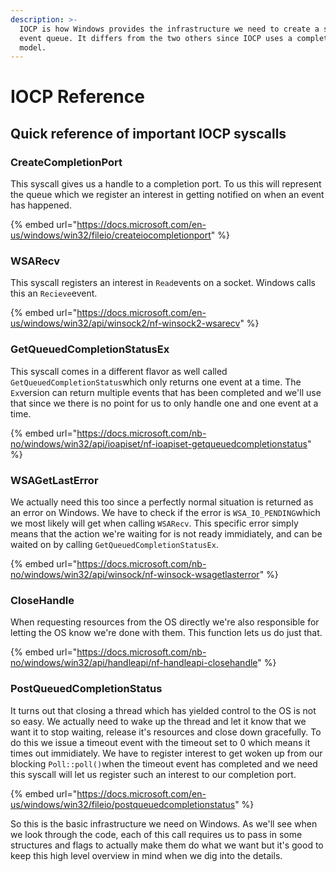 ```yaml
---
description: >-
  IOCP is how Windows provides the infrastructure we need to create a scalable
  event queue. It differs from the two others since IOCP uses a completion based
  model.
---
```


# IOCP Reference

## Quick reference of important IOCP syscalls

### CreateCompletionPort

This syscall gives us a handle to a completion port. To us this will represent the queue which we register an interest in getting notified on when an event has happened.

{% embed url="https://docs.microsoft.com/en-us/windows/win32/fileio/createiocompletionport" %}

### WSARecv

This syscall registers an interest in `Read`events on a socket. Windows calls this an `Recieve`event.

{% embed url="https://docs.microsoft.com/en-us/windows/win32/api/winsock2/nf-winsock2-wsarecv" %}

### GetQueuedCompletionStatusEx

This syscall comes in a different flavor as well called `GetQueuedCompletionStatus`which only returns one event at a time. The `Ex`version can return multiple events that has been completed and we'll use that since we there is no point for us to only handle one and one event at a time.

{% embed url="https://docs.microsoft.com/nb-no/windows/win32/api/ioapiset/nf-ioapiset-getqueuedcompletionstatus" %}

### WSAGetLastError

We actually need this too since a perfectly normal situation is returned as an error on Windows. We have to check if the error is `WSA_IO_PENDING`which we most likely will get when calling `WSARecv`. This specific error simply means that the action we're waiting for is not ready immidiately, and can be waited on by calling `GetQueuedCompletionStatusEx`.

{% embed url="https://docs.microsoft.com/nb-no/windows/win32/api/winsock/nf-winsock-wsagetlasterror" %}

### CloseHandle

When requesting resources from the OS directly we're also responsible for letting the OS know we're done with them. This function lets us do just that.

{% embed url="https://docs.microsoft.com/nb-no/windows/win32/api/handleapi/nf-handleapi-closehandle" %}

### PostQueuedCompletionStatus

It turns out that closing a thread which has yielded control to the OS is not so easy. We actually need to wake up the thread and let it know that we want it to stop waiting, release it's resources and close down gracefully. To do this we issue a timeout event with the timeout set to 0 which means it times out immidiately. We have to register interest to get woken up from our blocking `Poll::poll()`when the timeout event has completed and we need this syscall will let us register such an interest to our completion port.

{% embed url="https://docs.microsoft.com/en-us/windows/win32/fileio/postqueuedcompletionstatus" %}

So this is the basic infrastructure we need on Windows. As we'll see when we look through the code, each of this call requires us to pass in some structures and flags to actually make them do what we want but it's good to keep this high level overview in mind when we dig into the details.

